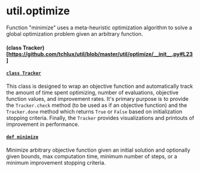 # util.optimize

Function "minimize" uses a meta-heuristic optimization algorithm to solve a global optimization problem given an arbitrary function.

#### (class Tracker)[https://github.com/tchlux/util/blob/master/util/optimize/__init__.py#L23]


<h4><code><a href="https://github.com/tchlux/util/blob/master/util/optimize/__init__.py#L23">class Tracker</a></code></h4>

This class is designed to wrap an objective function and automatically track the amount of time spent optimizing, number of evaluations, objective function values, and improvement rates. It's primary purpose is to provide the `Tracker.check` method (to be used as if an objective function) and the `Tracker.done` method which returns `True` or `False` based on initialization stopping criteria. Finally, the `Tracker` provides visualizations and printouts of improvement in performance.

<h4><code><a href="https://github.com/tchlux/util/blob/master/util/optimize/__init__.py#L124">def minimize</a></code></h4>

Minimize arbitrary objective function given an initial solution and
optionally given bounds, max computation time, minimum number of
steps, or a minimum improvement stopping criteria.
